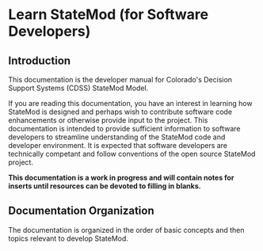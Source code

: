 # Learn StateMod (for Software Developers)

## Introduction

This documentation is the developer manual for Colorado's Decision Support Systems (CDSS) StateMod Model.

If you are reading this documentation, you have an interest in learning how StateMod is designed
and perhaps wish to contribute software code enhancements or otherwise provide input to the project.
This documentation is intended to provide sufficient information to software developers
to streamline understanding of the StateMod code and developer environment.
It is expected that software developers are technically competant and
follow conventions of the open source StateMod project.

**This documentation is a work in progress and will contain notes for inserts until resources can
be devoted to filling in blanks.**

## Documentation Organization

The documentation is organized in the order of basic concepts and then topics relevant to develop StateMod.
